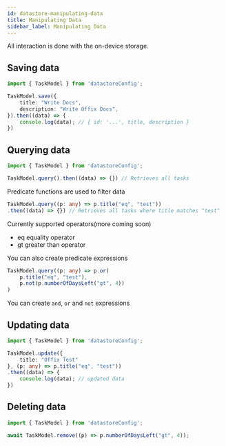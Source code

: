 ```yaml
---
id: datastore-manipulating-data
title: Manipulating Data
sidebar_label: Manipulating Data
---
```


All interaction is done with the on-device storage.

## Saving data

```typescript
import { TaskModel } from 'datastoreConfig';

TaskModel.save({
    title: "Write Docs",
    description: "Write Offix Docs",
}).then((data) => {
    console.log(data); // { id: '...', title, description }
})
```

## Querying data

```typescript
import { TaskModel } from 'datastoreConfig';

TaskModel.query().then((data) => {}) // Retrieves all tasks
```

Predicate functions are used to filter data

```typescript
TaskModel.query((p: any) => p.title("eq", "test"))
.then((data) => {}) // Retrieves all tasks where title matches "test"
```

Currently supported operators(more coming soon)
- eq  equality operator
- gt  greater than operator

You can also create predicate expressions

```typescript
TaskModel.query((p: any) => p.or(
    p.title("eq", "test"),
    p.not(p.numberOfDaysLeft("gt", 4))
)
```
You can create `and`, `or` and `not` expressions

## Updating data

```typescript
import { TaskModel } from 'datastoreConfig';

TaskModel.update({
    title: "Offix Test"
}, (p: any) => p.title("eq", "test"))
.then((data) => {
    console.log(data); // updated data
})
```

## Deleting data

```typescript
import { TaskModel } from 'datastoreConfig';

await TaskModel.remove((p) => p.numberOfDaysLeft("gt", 4));
```
